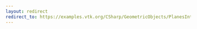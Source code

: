 ```yaml
---
layout: redirect
redirect_to: https://examples.vtk.org/CSharp/GeometricObjects/PlanesIntersection/
---
```

